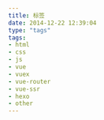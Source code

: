 ```yaml
---
title: 标签
date: 2014-12-22 12:39:04
type: "tags"
tags:
- html
- css
- js
- vue
- vuex
- vue-router
- vue-ssr
- hexo
- other
---
```

